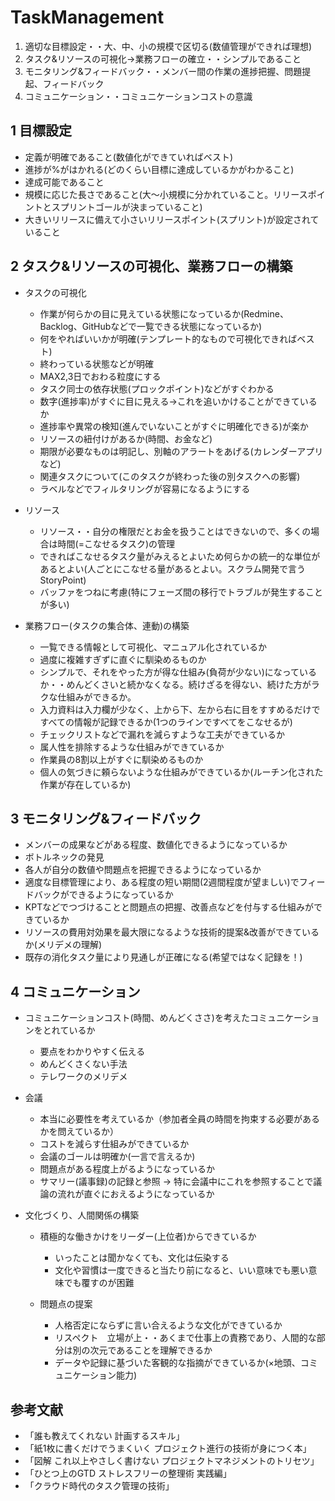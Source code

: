 # TaskManagement
 
1.	適切な目標設定・・大、中、小の規模で区切る(数値管理ができれば理想)
2.	タスク&リソースの可視化→業務フローの確立・・シンプルであること
3.	モニタリング&フィードバック・・メンバー間の作業の進捗把握、問題提起、フィードバック
4.	コミュニケーション・・コミュニケーションコストの意識

## 1 目標設定
 - 定義が明確であること(数値化ができていればベスト)
 - 進捗が%がはかれる(どのくらい目標に達成しているかがわかること)
 - 達成可能であること
 - 規模に応じた長さであること(大〜小規模に分かれていること。リリースポイントとスプリントゴールが決まっていること)
 - 大きいリリースに備えて小さいリリースポイント(スプリント)が設定されていること

## 2  タスク&リソースの可視化、業務フローの構築
- タスクの可視化
  - 作業が何らかの目に見えている状態になっているか(Redmine、Backlog、GitHubなどで一覧できる状態になっているか)
  - 何をやればいいかが明確(テンプレート的なもので可視化できればベスト)
  - 終わっている状態などが明確
  - MAX2,3日でおわる粒度にする
  - タスク同士の依存状態(プロックポイント)などがすぐわかる
  - 数字(進捗率)がすぐに目に見える→これを追いかけることができているか
  - 進捗率や異常の検知(進んでいないことがすぐに明確化できる)が楽か
  - リソースの紐付けがあるか(時間、お金など)
  - 期限が必要なものは明記し、別軸のアラートをあげる(カレンダーアプリなど)
  - 関連タスクについて(このタスクが終わった後の別タスクへの影響)
  - ラベルなどでフィルタリングが容易になるようにする
- リソース
  - リソース・・自分の権限だとお金を扱うことはできないので、多くの場合は時間(=こなせるタスク)の管理
  - できればこなせるタスク量がみえるとよいため何らかの統一的な単位があるとよい(人ごとにこなせる量があるとよい。スクラム開発で言うStoryPoint)
  - バッファをつねに考慮(特にフェーズ間の移行でトラブルが発生することが多い)

- 業務フロー(タスクの集合体、連動)の構築
  - 一覧できる情報として可視化、マニュアル化されているか
  - 過度に複雑すぎずに直ぐに馴染めるものか
  - シンプルで、それをやった方が得な仕組み(負荷が少ない)になっているか・・めんどくさいと続かなくなる。続けざるを得ない、続けた方がラクな仕組みができるか。
  - 入力資料は入力欄が少なく、上から下、左から右に目をすすめるだけですべての情報が記録できるか(1つのラインですべてをこなせるが)
  - チェックリストなどで漏れを減らすような工夫ができているか
  - 属人性を排除するような仕組みができているか
  - 作業員の8割以上がすぐに馴染めるものか
  - 個人の気づきに頼らないような仕組みができているか(ルーチン化された作業が存在しているか)

## 3 モニタリング&フィードバック
- メンバーの成果などがある程度、数値化できるようになっているか
- ボトルネックの発見
- 各人が自分の数値や問題点を把握できるようになっているか
- 適度な目標管理により、ある程度の短い期間(2週間程度が望ましい)でフィードバックができるようになっているか
- KPTなどでつづけることと問題点の把握、改善点などを付与する仕組みができているか
- リソースの費用対効果を最大限になるような技術的提案&改善ができているか(メリデメの理解)
- 既存の消化タスク量により見通しが正確になる(希望ではなく記録を！)


## 4 コミュニケーション
- コミュニケーションコスト(時間、めんどくささ)を考えたコミュニケーションをとれているか
  - 要点をわかりやすく伝える
  - めんどくさくない手法
  - テレワークのメリデメ

- 会議
   - 本当に必要性を考えているか（参加者全員の時間を拘束する必要があるかを問えているか）
   - コストを減らす仕組みができているか
   - 会議のゴールは明確か(一言で言えるか)
   - 問題点がある程度上がるようになっているか
   - サマリー(議事録)の記録と参照 → 特に会議中にこれを参照することで議論の流れが直ぐにおえるようになっているか

- 文化づくり、人間関係の構築
  - 積極的な働きかけをリーダー(上位者)からできているか
    - いったことは聞かなくても、文化は伝染する
    - 文化や習慣は一度できると当たり前になると、いい意味でも悪い意味でも覆すのが困難

  - 問題点の提案
    - 人格否定にならずに言い合えるような文化ができているか
    - リスペクト　立場が上・・あくまで仕事上の責務であり、人間的な部分は別の次元であることを理解できるか
    - データや記録に基づいた客観的な指摘ができているか(×地頭、コミュニケーション能力)

## 参考文献
- 「誰も教えてくれない 計画するスキル」
- 「紙1枚に書くだけでうまくいく プロジェクト進行の技術が身につく本」
- 「図解 これ以上やさしく書けない プロジェクトマネジメントのトリセツ」
- 「ひとつ上のGTD ストレスフリーの整理術 実践編」
- 「クラウド時代のタスク管理の技術」